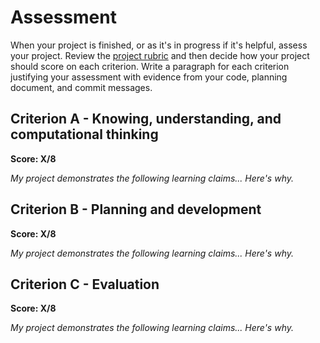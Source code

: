 # Assessment

When your project is finished, or as it's in progress if it's helpful, assess your project. Review the [project rubric](http://cs.fablearn.org/courses/cs10/unit00/project/) and then decide how your project should score on each criterion. Write a paragraph for each criterion justifying your assessment with evidence from your code, planning document, and commit messages.

## Criterion A - Knowing, understanding, and computational thinking

**Score: X/8**

*My project demonstrates the following learning claims... Here's why.*

## Criterion B - Planning and development
**Score: X/8**

*My project demonstrates the following learning claims... Here's why.*

## Criterion C - Evaluation
**Score: X/8**

*My project demonstrates the following learning claims... Here's why.*

